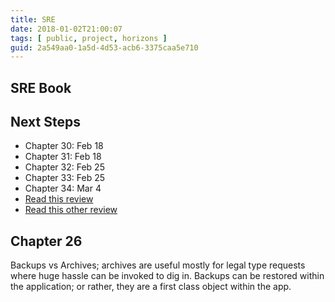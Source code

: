 ```yaml
---
title: SRE
date: 2018-01-02T21:00:07
tags: [ public, project, horizons ]
guid: 2a549aa0-1a5d-4d53-acb6-3375caa5e710
---
```



<!--more-->

## SRE Book

## Next Steps

 * Chapter 30: Feb 18
 * Chapter 31: Feb 18
 * Chapter 32: Feb 25
 * Chapter 33: Feb 25
 * Chapter 34: Mar 4
 * [Read this review](http://blog.lusis.org/blog/2016/04/17/review-site-reliability-engineering/)
 * [Read this other review](http://danluu.com/google-sre-book/)

## Chapter 26

Backups vs Archives; archives are useful mostly for legal type requests where
huge hassle can be invoked to dig in.  Backups can be restored within the
application; or rather, they are a first class object within the app.
